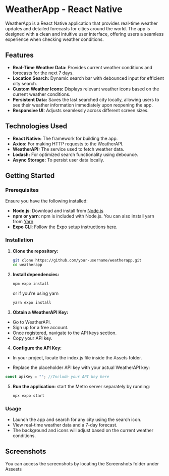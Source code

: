 # WeatherApp - React Native

WeatherApp is a React Native application that provides real-time weather updates and detailed forecasts for cities around the world. The app is designed with a clean and intuitive user interface, offering users a seamless experience when checking weather conditions.

## Features

- **Real-Time Weather Data:** Provides current weather conditions and forecasts for the next 7 days.
- **Location Search:** Dynamic search bar with debounced input for efficient city search.
- **Custom Weather Icons:** Displays relevant weather icons based on the current weather conditions.
- **Persistent Data:** Saves the last searched city locally, allowing users to see their weather information immediately upon reopening the app.
- **Responsive UI:** Adjusts seamlessly across different screen sizes.

## Technologies Used

- **React Native:** The framework for building the app.
- **Axios:** For making HTTP requests to the WeatherAPI.
- **WeatherAPI:** The service used to fetch weather data.
- **Lodash:** For optimized search functionality using debounce.
- **Async Storage:** To persist user data locally.

## Getting Started

### Prerequisites

Ensure you have the following installed:

- **Node.js**: Download and install from [Node.js](https://nodejs.org/)
- **npm or yarn**: npm is included with Node.js. You can also install yarn from [Yarn](https://yarnpkg.com/)
- **Expo CLI**: Follow the Expo setup instructions [here](https://docs.expo.dev/more/expo-cli/).

### Installation

1. **Clone the repository:**

   ```bash
   git clone https://github.com/your-username/weatherapp.git
   cd weatherapp
   ```

2. **Install dependencies:**

   ```bash
   npm expo install
   ```

   or if you're using yarn

   ```bash
   yarn expo install
   ```

3. **Obtain a WeatherAPI Key:**

- Go to WeatherAPI.
- Sign up for a free account.
- Once registered, navigate to the API keys section.
- Copy your API key.

4. **Configure the API Key:**

- In your project, locate the index.js file inside the Assets folder.

- Replace the placeholder API key with your actual WeatherAPI key:

```javascript
const apiKey = ""; //Include your API key here
```

5. **Run the application:**
   start the Metro server separately by running:
   ```bash
   npx expo start
   ```

### Usage

- Launch the app and search for any city using the search icon.
- View real-time weather data and a 7-day forecast.
- The background and icons will adjust based on the current weather conditions.

## Screenshots

You can access the screenshots by locating the Screenshots folder under Assests

